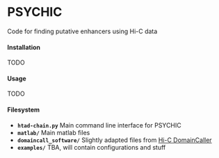 # PSYCHIC
Code for finding putative enhancers using Hi-C data
#### Installation
TODO
#### Usage
TODO

#### Filesystem
- **`htad-chain.py`**
Main command line interface for PSYCHIC
- **`matlab/`**
Main matlab files
- **`domaincall_software/`**
Slightly adapted files from [Hi-C DomainCaller](http://chromosome.sdsc.edu/mouse/hi-c/download.html)
- **`examples/`**
TBA, will contain configurations and stuff

